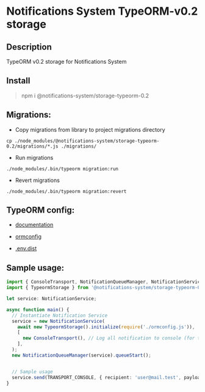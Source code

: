# Notifications System TypeORM-v0.2 storage

## Description

TypeORM v0.2 storage for Notifications System

## Install

> npm i @notifications-system/storage-typeorm-0.2

## Migrations:

- Copy migrations from library to project migrations directory

```
cp ./node_modules/@notifications-system/storage-typeorm-0.2/migrations/*.js ./migrations/
```

- Run migrations

```
./node_modules/.bin/typeorm migration:run
```

- Revert migrations

```
./node_modules/.bin/typeorm migration:revert
```

## TypeORM config:

- [documentation](https://typeorm.biunav.com/en/using-ormconfig.html#creating-a-new-connection-from-the-configuration-file)

- [ormconfig](./ormconfig.js)
- [.env.dist](./.env.dist)

## Sample usage:

```typescript
import { ConsoleTransport, NotificationQueueManager, NotificationService, TRANSPORT_CONSOLE } from '@notifications-system/core';
import { TypeormStorage } from '@notifications-system/storage-typeorm-0.2';

let service: NotificationService;

async function main() {
  // Instantiate Notification Service
  service = new NotificationService(
    await new TypeormStorage().initialize(require('./ormconfig.js')),
    [
      new ConsoleTransport(), // Log all notification to console (for test/demo purpose)
    ],
  );
  new NotificationQueueManager(service).queueStart();


  // Sample usage
  service.send(TRANSPORT_CONSOLE, { recipient: 'user@mail.test', payload: 'Test Notification' });
}
```
